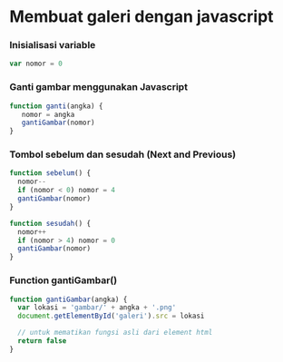 # Membuat galeri dengan javascript

### Inisialisasi variable
```javascript
var nomor = 0
```

### Ganti gambar menggunakan Javascript
```javascript
function ganti(angka) {
   nomor = angka  
   gantiGambar(nomor)
}
```

### Tombol sebelum dan sesudah (Next and Previous)
```javascript
function sebelum() {
  nomor--
  if (nomor < 0) nomor = 4
  gantiGambar(nomor)
}

function sesudah() {
  nomor++
  if (nomor > 4) nomor = 0
  gantiGambar(nomor)
}
```

### Function gantiGambar()
```javascript
function gantiGambar(angka) {
  var lokasi = 'gambar/' + angka + '.png'
  document.getElementById('galeri').src = lokasi

  // untuk mematikan fungsi asli dari element html
  return false
}
